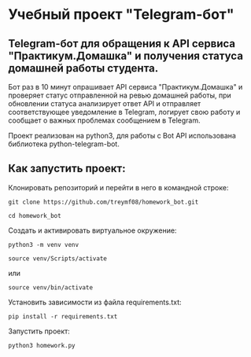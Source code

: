 # Учебный проект "Telegram-бот"
## Telegram-бот для обращения к API сервиса "Практикум.Домашка" и получения статуса домашней работы студента.
Бот раз в 10 минут опрашивает API сервиса "Практикум.Домашка" и проверяет статус отправленной на ревью домашней работы, при обновлении статуса анализирует ответ API и отправляет соответствующее уведомление в Telegram, логирует свою работу и сообщает о важных проблемах сообщением в Telegram.

Проект реализован на python3, для работы с Bot API использована библиотека python-telegram-bot.

## Как запустить проект:
Клонировать репозиторий и перейти в него в командной строке:
```
git clone https://github.com/treymf08/homework_bot.git
```
```
cd homework_bot
```
Cоздать и активировать виртуальное окружение:
```
python3 -m venv venv
```
```
source venv/Scripts/activate
```
или
```
source venv/bin/activate
```
Установить зависимости из файла requirements.txt:
```
pip install -r requirements.txt
```
Запустить проект:
```
python3 homework.py
```
